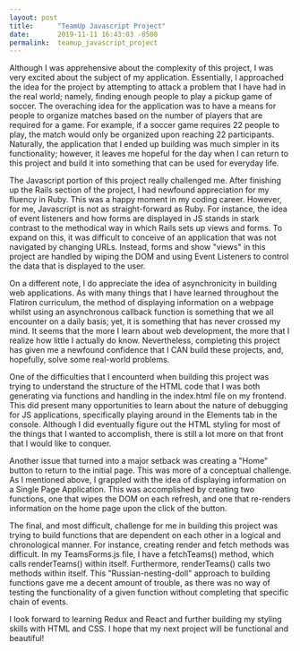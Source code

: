```yaml
---
layout: post
title:      "TeamUp Javascript Project"
date:       2019-11-11 16:43:03 -0500
permalink:  teamup_javascript_project
---
```


Although I was apprehensive about the complexity of this project, I was very excited about the subject of my application. Essentially, I approached the idea for the project by attempting to attack a problem that I have had in the real world; namely, finding enough people to play a pickup game of soccer. The overaching idea for the application was to have a means for people to organize matches based on the number of players that are required for a game. For example, if a soccer game requires 22 people to play, the match would only be organized upon reaching 22 participants. Naturally, the application that I ended up building was much simpler in its functionality; however, it leaves me hopeful for the day when I can return to this project and build it into something that can be used for everyday life. 

The Javascript portion of this project really challenged me. After finishing up the Rails section of the project, I had newfound appreciation for my fluency in Ruby. This was a happy moment in my coding career. However, for me, Javascript is not as straight-forward as Ruby. For instance, the idea of event listeners and how forms are displayed in JS stands in stark contrast to the methodical way in which Rails sets up views and forms. To expand on this, it was difficult to conceive of an application that was not navigated by changing URLs. Instead, forms and show "views" in this project are handled by wiping the DOM and using Event Listeners to control the data that is displayed to the user. 

On a different note, I do appreciate the idea of asynchronicity in building web applications. As with many things that I have learned throughout the Flatiron curriculum, the method of displaying information on a webpage whilst using an asynchronous callback function is something that we all encounter on a daily basis; yet, it is something that has never crossed my mind. It seems that the more I learn about web development, the more that I realize how little I actually do know. Nevertheless, completing this project has given me a newfound confidence that I CAN build these projects, and, hopefully, solve some real-world problems. 

One of the difficulties that I encounterd when building this project was trying to understand the structure of the HTML code that I was both generating via functions and handling in the index.html file on my frontend. This did present many opportunities to learn about the nature of debugging for JS applications, specifically playing around in the Elements tab in the console. Although I did eventually figure out the HTML styling for most of the things that I wanted to accomplish, there is still a lot more on that front that I would like to conquer. 

Another issue that turned into a major setback was creating a "Home" button to return to the initial page. This was more of a conceptual challenge. As I mentioned above, I grappled with the idea of displaying information on a Single Page Application. This was accomplished by creating two functions, one that wipes the DOM on each refresh, and one that re-renders information on the home page upon the click of the button. 

The final, and most difficult, challenge for me in building this project was trying to build functions that are dependent on each other in a logical and chronological manner. For instance, creating render and fetch methods was difficult. In my TeamsForms.js file, I have a fetchTeams() method, which calls renderTeams() within itself. Furthermore, renderTeams() calls two methods within itself. This "Russian-nesting-doll" approach to building functions gave me a decent amount of trouble, as there was no way of testing the functionality of a given function without completing that specific chain of events. 

I look forward to learning Redux and React and further building my styling skills with HTML and CSS. I hope that my next project will be functional and beautiful!











